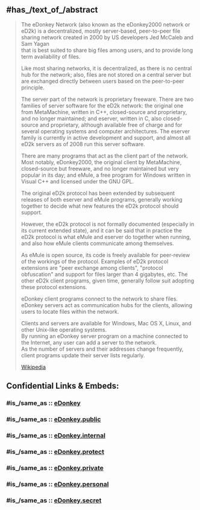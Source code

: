 
## #has_/text_of_/abstract 

> The eDonkey Network (also known as the eDonkey2000 network or eD2k) 
> is a decentralized, mostly server-based, peer-to-peer file sharing network 
> created in 2000 by US developers Jed McCaleb and Sam Yagan  
> that is best suited to share big files among users, and to provide long term availability of files. 
> 
> Like most sharing networks, it is decentralized, as there is no central hub for the network; 
> also, files are not stored on a central server but are exchanged directly between users 
> based on the peer-to-peer principle.
>
> The server part of the network is proprietary freeware. 
> There are two families of server software for the eD2k network: 
> the original one from MetaMachine, written in C++, closed-source and proprietary, and no longer maintained; 
> and eserver, written in C, also closed-source and proprietary, although available free of charge and for several operating systems and computer architectures. 
> The eserver family is currently in active development and support, 
> and almost all eD2k servers as of 2008 run this server software.
>
> There are many programs that act as the client part of the network. 
> Most notably, eDonkey2000, the original client by MetaMachine, closed-source but freeware, 
> and no longer maintained but very popular in its day; 
> and eMule, a free program for Windows written in Visual C++ and licensed under the GNU GPL.
>
> The original eD2k protocol has been extended 
> by subsequent releases of both eserver and eMule programs, 
> generally working together to decide what new features the eD2k protocol should support. 
> 
> However, the eD2k protocol is not formally documented (especially in its current extended state), 
> and it can be said that in practice 
> the eD2k protocol is what eMule and eserver do together when running, 
> and also how eMule clients communicate among themselves. 
> 
> As eMule is open source, its code is freely available for peer-review of the workings of the protocol. 
> Examples of eD2k protocol extensions are "peer exchange among clients", "protocol obfuscation" 
> and support for files larger than 4 gigabytes, etc. 
> The other eD2k client programs, given time, generally follow suit adopting these protocol extensions.
>
> eDonkey client programs connect to the network to share files.  
> eDonkey servers act as communication hubs for the clients, 
> allowing users to locate files within the network.  
> 
> Clients and servers are available for Windows, Mac OS X, Linux, 
> and other Unix-like operating systems.  
> By running an eDonkey server program on a machine connected to the Internet, 
> any user can add a server to the network.  
> As the number of servers and their addresses change frequently, 
> client programs update their server lists regularly.
>
> [Wikipedia](https://en.wikipedia.org/wiki/EDonkey%20network)


## Confidential Links & Embeds: 

### #is_/same_as :: [eDonkey](/_Standards/Society/Communication/Media/Movie/Movie-Genre/Media-Corporations/Streaming_Services/eDonkey.md) 

### #is_/same_as :: [eDonkey.public](/_public/Society/Communication/Media/Movie/Movie-Genre/Media-Corporations/Streaming_Services/eDonkey.public.md) 

### #is_/same_as :: [eDonkey.internal](/_internal/Society/Communication/Media/Movie/Movie-Genre/Media-Corporations/Streaming_Services/eDonkey.internal.md) 

### #is_/same_as :: [eDonkey.protect](/_protect/Society/Communication/Media/Movie/Movie-Genre/Media-Corporations/Streaming_Services/eDonkey.protect.md) 

### #is_/same_as :: [eDonkey.private](/_private/Society/Communication/Media/Movie/Movie-Genre/Media-Corporations/Streaming_Services/eDonkey.private.md) 

### #is_/same_as :: [eDonkey.personal](/_personal/Society/Communication/Media/Movie/Movie-Genre/Media-Corporations/Streaming_Services/eDonkey.personal.md) 

### #is_/same_as :: [eDonkey.secret](/_secret/Society/Communication/Media/Movie/Movie-Genre/Media-Corporations/Streaming_Services/eDonkey.secret.md)

